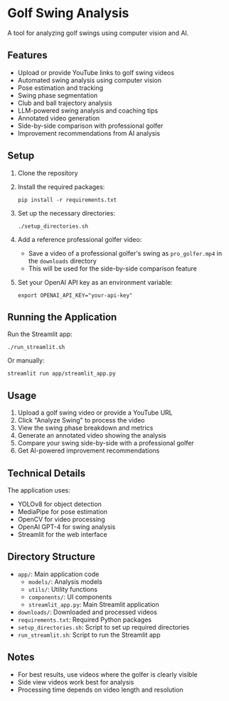 # Golf Swing Analysis

A tool for analyzing golf swings using computer vision and AI.

## Features

- Upload or provide YouTube links to golf swing videos
- Automated swing analysis using computer vision
- Pose estimation and tracking
- Swing phase segmentation
- Club and ball trajectory analysis
- LLM-powered swing analysis and coaching tips
- Annotated video generation
- Side-by-side comparison with professional golfer
- Improvement recommendations from AI analysis

## Setup

1. Clone the repository
2. Install the required packages:
   ```
   pip install -r requirements.txt
   ```
3. Set up the necessary directories:
   ```
   ./setup_directories.sh
   ```
4. Add a reference professional golfer video:
   - Save a video of a professional golfer's swing as `pro_golfer.mp4` in the `downloads` directory
   - This will be used for the side-by-side comparison feature

5. Set your OpenAI API key as an environment variable:
   ```
   export OPENAI_API_KEY="your-api-key"
   ```

## Running the Application

Run the Streamlit app:
```
./run_streamlit.sh
```

Or manually:
```
streamlit run app/streamlit_app.py
```

## Usage

1. Upload a golf swing video or provide a YouTube URL
2. Click "Analyze Swing" to process the video
3. View the swing phase breakdown and metrics
4. Generate an annotated video showing the analysis
5. Compare your swing side-by-side with a professional golfer
6. Get AI-powered improvement recommendations

## Technical Details

The application uses:
- YOLOv8 for object detection
- MediaPipe for pose estimation
- OpenCV for video processing
- OpenAI GPT-4 for swing analysis
- Streamlit for the web interface

## Directory Structure

- `app/`: Main application code
  - `models/`: Analysis models
  - `utils/`: Utility functions
  - `components/`: UI components
  - `streamlit_app.py`: Main Streamlit application
- `downloads/`: Downloaded and processed videos
- `requirements.txt`: Required Python packages
- `setup_directories.sh`: Script to set up required directories
- `run_streamlit.sh`: Script to run the Streamlit app

## Notes

- For best results, use videos where the golfer is clearly visible
- Side view videos work best for analysis
- Processing time depends on video length and resolution 